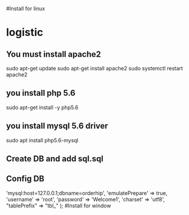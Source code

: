 #Install for linux
# logistic
## You must install apache2 
sudo apt-get update
sudo apt-get install apache2
sudo systemctl restart apache2
## you install php 5.6
sudo apt-get install -y php5.6
## you install mysql 5.6 driver 
sudo apt install php5.6-mysql
## Create DB and add sql.sql 
## Config DB
<?php
return array(
	'connectionString' => 'mysql:host=127.0.0.1;dbname=orderhip',
	'emulatePrepare' => true,
	'username' => 'root',
	'password' => 'Welcome1',
	'charset' => 'utf8',
	"tablePrefix" => "tbl_"
);


#Install for window

